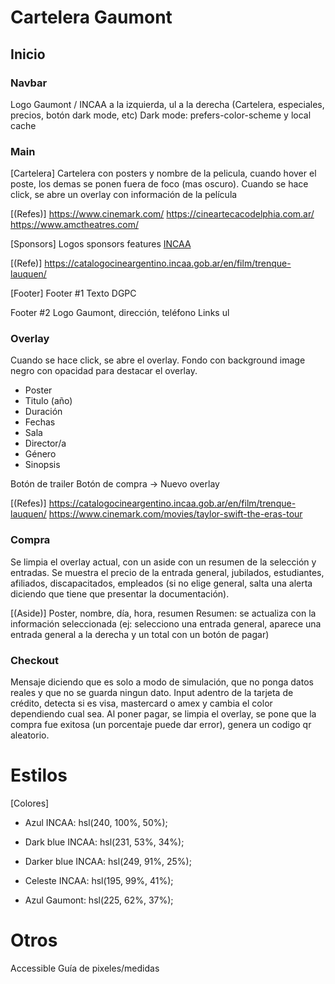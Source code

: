 # Cartelera Gaumont

## Inicio

### Navbar

Logo Gaumont / INCAA a la izquierda, ul a la derecha (Cartelera, especiales, precios, botón dark mode, etc)
Dark mode: prefers-color-scheme y local cache

### Main

[Cartelera]
Cartelera con posters y nombre de la pelicula, cuando hover el poste, los demas se ponen fuera de foco (mas oscuro).
Cuando se hace click, se abre un overlay con información de la película

[(Refes)]
https://www.cinemark.com/
https://cineartecacodelphia.com.ar/
https://www.amctheatres.com/

[Sponsors]
Logos sponsors features [INCAA](http://www.incaa.gov.ar/)

[(Refe)]
https://catalogocineargentino.incaa.gob.ar/en/film/trenque-lauquen/

[Footer]
Footer #1
Texto DGPC

Footer #2
Logo Gaumont, dirección, teléfono
Links ul

### Overlay

Cuando se hace click, se abre el overlay.
Fondo con background image negro con opacidad para destacar el overlay.

- Poster
- Titulo (año)
- Duración
- Fechas
- Sala
- Director/a
- Género
- Sinopsis

Botón de trailer
Botón de compra -> Nuevo overlay

[(Refes)]
https://catalogocineargentino.incaa.gob.ar/en/film/trenque-lauquen/
https://www.cinemark.com/movies/taylor-swift-the-eras-tour

### Compra

Se limpia el overlay actual, con un aside con un resumen de la selección y entradas.
Se muestra el precio de la entrada general, jubilados, estudiantes, afiliados, discapacitados, empleados (si no elige general, salta una alerta diciendo que tiene que presentar la documentación).

[(Aside)]
Poster, nombre, día, hora, resumen
Resumen: se actualiza con la información seleccionada (ej: selecciono una entrada general, aparece una entrada general a la derecha y un total con un botón de pagar)

### Checkout

Mensaje diciendo que es solo a modo de simulación, que no ponga datos reales y que no se guarda ningun dato.
Input adentro de la tarjeta de crédito, detecta si es visa, mastercard o amex y cambia el color dependiendo cual sea.
Al poner pagar, se limpia el overlay, se pone que la compra fue exitosa (un porcentaje puede dar error), genera un codigo qr aleatorio.

# Estilos

[Colores]

- Azul INCAA: hsl(240, 100%, 50%);
- Dark blue INCAA: hsl(231, 53%, 34%);
- Darker blue INCAA: hsl(249, 91%, 25%);

- Celeste INCAA: hsl(195, 99%, 41%);
- Azul Gaumont: hsl(225, 62%, 37%);

# Otros

Accessible
Guía de pixeles/medidas
